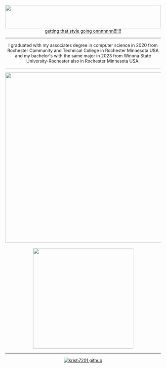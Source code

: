 <div align="center"><img src="https://github.com/krish7201/krish7201/blob/main/title.svg" height="75px" width="100%"></div>
<div align="center">
  <a color="white" href="https://www.youtube.com/watch?v=FQSEhHh8WQc">getting that style going onnnnnnn!!!!!!</a>
  <hr>
</div>
<div align="center">
  I graduated with my associates degree in computer science in 2020 from Rochester Community and Technical College in Rochester Minnesota USA and my bachelor's with the same major in 2023 from Winona State University-Rochester also in Rochester Minnesota USA. 
</div>
<hr>
<div align=center><a href="https://github.com/krish7201?tab=repositories"><img width=550 align="center" src="https://github-readme-stats.vercel.app/api?username=krish7201&bg_color=25282a&title_color=fff&text_color=fff&border_color=25282a&show_icons=true&icon_color=fff"/><br></a></div>
<br>
<div align=center><!--This guy did an amazing job making these widgets--><!--https://github.com/anuraghazra/github-readme-stats--><a href="https://github.com/krish7201?tab=repositories"><img width=325 align="center" src="https://github-readme-stats.vercel.app/api/top-langs/?username=krish7201&title_color=ffffff&text_color=ffffff&icon_color=61dafb&bg_color=25282a&langs_count=8&layout=compact&border_color=61dafb&hide_border=true"/><br></a></div>
<hr>
<div align=center><a href="https://visitor-badge.glitch.me"> <img alt="krish7201 github" src="https://visitor-badge.glitch.me/badge?page_id=krish7201.visitor-badge&left_color=white&right_color=white&left_text=FELLAS!"></a></div>
